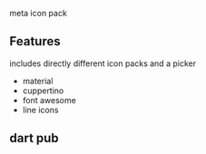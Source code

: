 meta icon pack

## Features

includes directly different icon packs and a picker

- material
- cuppertino
- font awesome
- line icons

## dart pub